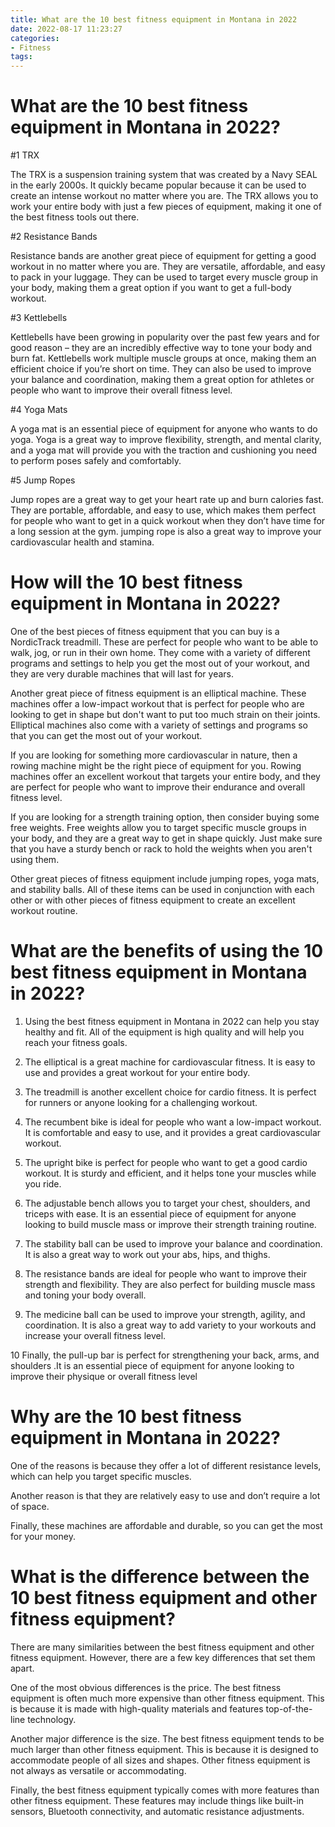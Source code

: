 ```yaml
---
title: What are the 10 best fitness equipment in Montana in 2022
date: 2022-08-17 11:23:27
categories:
- Fitness
tags:
---
```



#  What are the 10 best fitness equipment in Montana in 2022?

#1 TRX

The TRX is a suspension training system that was created by a Navy SEAL in the early 2000s. It quickly became popular because it can be used to create an intense workout no matter where you are. The TRX allows you to work your entire body with just a few pieces of equipment, making it one of the best fitness tools out there.

#2 Resistance Bands

Resistance bands are another great piece of equipment for getting a good workout in no matter where you are. They are versatile, affordable, and easy to pack in your luggage. They can be used to target every muscle group in your body, making them a great option if you want to get a full-body workout.

#3 Kettlebells

Kettlebells have been growing in popularity over the past few years and for good reason – they are an incredibly effective way to tone your body and burn fat. Kettlebells work multiple muscle groups at once, making them an efficient choice if you’re short on time. They can also be used to improve your balance and coordination, making them a great option for athletes or people who want to improve their overall fitness level.

#4 Yoga Mats

A yoga mat is an essential piece of equipment for anyone who wants to do yoga. Yoga is a great way to improve flexibility, strength, and mental clarity, and a yoga mat will provide you with the traction and cushioning you need to perform poses safely and comfortably.

#5 Jump Ropes

Jump ropes are a great way to get your heart rate up and burn calories fast. They are portable, affordable, and easy to use, which makes them perfect for people who want to get in a quick workout when they don’t have time for a long session at the gym. jumping rope is also a great way to improve your cardiovascular health and stamina.

#  How will the 10 best fitness equipment in Montana in 2022?

One of the best pieces of fitness equipment that you can buy is a NordicTrack treadmill. These are perfect for people who want to be able to walk, jog, or run in their own home. They come with a variety of different programs and settings to help you get the most out of your workout, and they are very durable machines that will last for years.

Another great piece of fitness equipment is an elliptical machine. These machines offer a low-impact workout that is perfect for people who are looking to get in shape but don't want to put too much strain on their joints. Elliptical machines also come with a variety of settings and programs so that you can get the most out of your workout.

If you are looking for something more cardiovascular in nature, then a rowing machine might be the right piece of equipment for you. Rowing machines offer an excellent workout that targets your entire body, and they are perfect for people who want to improve their endurance and overall fitness level.

If you are looking for a strength training option, then consider buying some free weights. Free weights allow you to target specific muscle groups in your body, and they are a great way to get in shape quickly. Just make sure that you have a sturdy bench or rack to hold the weights when you aren't using them.

Other great pieces of fitness equipment include jumping ropes, yoga mats, and stability balls. All of these items can be used in conjunction with each other or with other pieces of fitness equipment to create an excellent workout routine.

#  What are the benefits of using the 10 best fitness equipment in Montana in 2022?

1. Using the best fitness equipment in Montana in 2022 can help you stay healthy and fit. All of the equipment is high quality and will help you reach your fitness goals.

2. The elliptical is a great machine for cardiovascular fitness. It is easy to use and provides a great workout for your entire body.

3. The treadmill is another excellent choice for cardio fitness. It is perfect for runners or anyone looking for a challenging workout.

4. The recumbent bike is ideal for people who want a low-impact workout. It is comfortable and easy to use, and it provides a great cardiovascular workout.

5. The upright bike is perfect for people who want to get a good cardio workout. It is sturdy and efficient, and it helps tone your muscles while you ride.

6. The adjustable bench allows you to target your chest, shoulders, and triceps with ease. It is an essential piece of equipment for anyone looking to build muscle mass or improve their strength training routine.

7. The stability ball can be used to improve your balance and coordination. It is also a great way to work out your abs, hips, and thighs.

8. The resistance bands are ideal for people who want to improve their strength and flexibility. They are also perfect for building muscle mass and toning your body overall.

9. The medicine ball can be used to improve your strength, agility, and coordination. It is also a great way to add variety to your workouts and increase your overall fitness level.

10 Finally, the pull-up bar is perfect for strengthening your back, arms, and shoulders .It is an essential piece of equipment for anyone looking to improve their physique or overall fitness level

#  Why are the 10 best fitness equipment in Montana in 2022?

One of the reasons is because they offer a lot of different resistance levels, which can help you target specific muscles.

Another reason is that they are relatively easy to use and don’t require a lot of space.

Finally, these machines are affordable and durable, so you can get the most for your money.

#  What is the difference between the 10 best fitness equipment and other fitness equipment?

There are many similarities between the best fitness equipment and other fitness equipment. However, there are a few key differences that set them apart.

One of the most obvious differences is the price. The best fitness equipment is often much more expensive than other fitness equipment. This is because it is made with high-quality materials and features top-of-the-line technology.

Another major difference is the size. The best fitness equipment tends to be much larger than other fitness equipment. This is because it is designed to accommodate people of all sizes and shapes. Other fitness equipment is not always as versatile or accommodating.

Finally, the best fitness equipment typically comes with more features than other fitness equipment. These features may include things like built-in sensors, Bluetooth connectivity, and automatic resistance adjustments.